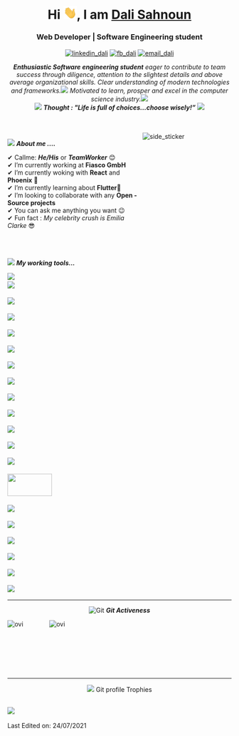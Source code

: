 

<h1 align="center">Hi <img src="https://raw.githubusercontent.com/ABSphreak/ABSphreak/master/gifs/Hi.gif" width="30px">, I am <a href="https://dalideco.github.io/myportfolio/">Dali Sahnoun </a> </h1>

<h3 align="center">Web Developer | Software Engineering student </h3>
<p align="center">
<a href="https://www.linkedin.com/in/dalideco/" target="blank"><img align="center" src="https://seeklogo.com/images/L/linkedin-new-2020-logo-E14A5D55ED-seeklogo.com.png" alt="linkedin_dali" height="30" /></a>  
<a href="https://www.facebook.com/medali.pic/" target="blank"><img align="center" src="https://seeklogo.com/images/F/facebook-logo-966BBFBC34-seeklogo.com.png" alt="fb_dali" height="30" /></a>
 <a href = "mailto: dalissj1@gmail.com"><img align="center" src="https://seeklogo.com/images/G/gmail-new-2020-logo-32DBE11BB4-seeklogo.com.png" alt="email_dali" height="30" /></a>
</p>
</p>



<p align="center">
  <em>
    <b>Enthusiastic Software engineering student</b> eager to contribute to team success through diligence, attention to the slightest details and above average organizational skills.     Clear understanding of modern technologies and frameworks.<img src="https://github.com/TheDudeThatCode/TheDudeThatCode/blob/master/Assets/Developer.gif" width="30px"> Motivated to learn, prosper and excel in the computer science industry.<img src="https://github.com/TheDudeThatCode/TheDudeThatCode/blob/master/Assets/Designer.gif" width="36px">
  </em> 
  <br>
  <img src="https://media.giphy.com/media/gH3LO09IOiZIqePwv9/giphy.gif" width="50" /> <b><i align="center">Thought : "Life is full of choices…choose wisely!”</i></b> <img src="https://media.giphy.com/media/qjqUcgIyRjsl2/giphy.gif" width="50" />
</p>
<br><br>
<img align="right" width=200px height=200px alt="side_sticker" src="https://media.giphy.com/media/l3vR85PnGsBwu1PFK/giphy.gif" />

<img src="https://github.com/TheDudeThatCode/TheDudeThatCode/blob/master/Assets/Developer.gif" width="50px">&nbsp;***About me ....***

✔ Callme: ***He/His*** or ***TeamWorker*** 😊 <br>
✔ I’m currently working at  **Fiasco GmbH**<br>
✔ I’m currently woking with **React** and **Phoenix** 🥰<br>
✔ I’m currently learning about **Flutter**🥰<br>
✔ I’m looking to collaborate with any **Open - Source projects**<br>
✔ You can ask me anything you want 😉<br>
✔ Fun fact : *My celebrity crush is Emilia Clarke* 😎<br><br><br><br>
 

<img src="https://github.com/TheDudeThatCode/TheDudeThatCode/blob/master/Assets/Developer.gif" width="30px">&nbsp;***My working tools...***
<p align="left">
  
  <code><img height="50" src="https://www.vectorlogo.zone/logos/git-scm/git-scm-ar21.svg"></code>
  <code> <img height="50" src="https://www.vectorlogo.zone/logos/javascript/javascript-ar21.svg"> </code>
  <code> <img height="50" src="https://www.vectorlogo.zone/logos/python/python-ar21.svg"> </code>
  <code> <img height="50" src="https://www.vectorlogo.zone/logos/java/java-ar21.svg"> </code>
  <code> <img height="50" src="https://www.vectorlogo.zone/logos/reactjs/reactjs-ar21.svg"> </code>
  <code> <img height="50" src="https://www.vectorlogo.zone/logos/elixir-lang/elixir-lang-ar21.svg"> </code>
  <code> <img height="50" src="https://www.vectorlogo.zone/logos/nodejs/nodejs-ar21.svg"> </code>
  <code> <img height="50" src="https://www.vectorlogo.zone/logos/expressjs/expressjs-ar21.svg"> </code>
  <code> <img height="50" src="https://www.vectorlogo.zone/logos/mongodb/mongodb-ar21.svg"> </code>
  <code> <img height="50" src="https://www.vectorlogo.zone/logos/netlifyapp_watercss/netlifyapp_watercss-ar21.svg"> </code>
  <code> <img height="50" src="https://www.vectorlogo.zone/logos/sass-lang/sass-lang-ar21.svg"> </code>
  <code> <img height="50" src="https://www.vectorlogo.zone/logos/jupyter/jupyter-ar21.svg"> </code>
  <code> <img height="50" src="https://www.vectorlogo.zone/logos/mysql/mysql-ar21.svg"> </code>
  <code> <img height="50" src="https://matplotlib.org/2.2.5/_images/sphx_glr_logos2_001.png" width='100'> </code>
  <code> <img height="50" src="https://upload.wikimedia.org/wikipedia/commons/thumb/e/ed/Pandas_logo.svg/768px-Pandas_logo.svg.png"> </code>
  <code> <img height="50" src="https://www.vectorlogo.zone/logos/symfony/symfony-ar21.svg"> </code>
  <code> <img height="50" src="https://www.vectorlogo.zone/logos/heroku/heroku-ar21.svg"> </code>
  <code> <img height="50" src="https://www.vectorlogo.zone/logos/numpy/numpy-ar21.svg"> </code>
  <code> <img height="50" src="https://www.vectorlogo.zone/logos/socketio/socketio-ar21.svg"> </code>
  <code> <img height="50" src="https://www.vectorlogo.zone/logos/vuejs/vuejs-ar21.svg"> </code>
  <hr>
  <p align="center">
 <img src="https://media.giphy.com/media/W5eoZHPpUx9sapR0eu/giphy.gif" width="30px" alt="Git"/>&nbsp;<i><b>Git Activeness</b></i></p>
 
<p><img align="left" src="https://github-readme-stats.vercel.app/api/top-langs?username=dalideco&show_icons=true&locale=en&layout=compact&theme=chartreuse-dark" alt="ovi" /></p>
<p>&nbsp;<img align="right" src="https://github-readme-stats.vercel.app/api?username=dalideco&show_icons=true&locale=en&theme=chartreuse-dark" alt="ovi" width="410" /></p>
<br><br><br><br><br>

<hr>


<p align="center"><img src="https://media.giphy.com/media/QaMcXSekUWx7aogAUr/giphy.gif" width="30" />&nbsp;Git profile Trophies</p><br>
<img src="https://github-profile-trophy.vercel.app/?username=dalideco&theme=juicyfresh&no-bg=true" />


Last Edited on: 24/07/2021

<!--
**dalideco/dalideco** is a ✨ _special_ ✨ repository because its `README.md` (this file) appears on your GitHub profile.

Here are some ideas to get you started:

- 🔭 I’m currently working on ...
- 🌱 I’m currently learning ...
- 👯 I’m looking to collaborate on ...
- 🤔 I’m looking for help with ...
- 💬 Ask me about ...
- 📫 How to reach me: ...
- 😄 Pronouns: ...
- ⚡ Fun fact: ...
-->
